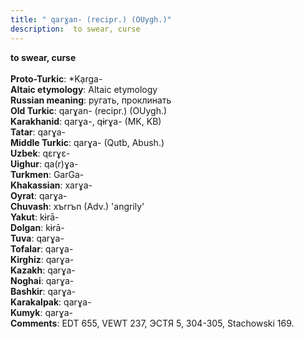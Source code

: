```yaml
---
title: " qarɣan- (recipr.) (OUygh.)"
description:  to swear, curse
---
```

<p data-pagefind-weight="0.5">
<strong> to swear, curse</strong><br><br>
<strong>Proto-Turkic</strong>:  *Kạrga-<br>
<strong>Altaic etymology</strong>:  Altaic etymology<br>
<strong>Russian meaning</strong>:  ругать, проклинать<br>
<strong>Old Turkic</strong>:  qarɣan- (recipr.) (OUygh.)<br>
<strong>Karakhanid</strong>:  qarɣa-, qɨrɣa- (MK, KB)<br>
<strong>Tatar</strong>:  qarɣa-<br>
<strong>Middle Turkic</strong>:  qarɣa- (Qutb, Abush.)<br>
<strong>Uzbek</strong>:  qɛrɣɛ-<br>
<strong>Uighur</strong>:  qa(r)ɣa-<br>
<strong>Turkmen</strong>:  GarGa-<br>
<strong>Khakassian</strong>:  xarɣa-<br>
<strong>Oyrat</strong>:  qarɣa-<br>
<strong>Chuvash</strong>:  xъrrъn (Adv.) 'angrily'<br>
<strong>Yakut</strong>:  kɨrā-<br>
<strong>Dolgan</strong>:  kɨrā-<br>
<strong>Tuva</strong>:  qarɣa-<br>
<strong>Tofalar</strong>:  qarɣa-<br>
<strong>Kirghiz</strong>:  qarɣa-<br>
<strong>Kazakh</strong>:  qarɣa-<br>
<strong>Noghai</strong>:  qarɣa-<br>
<strong>Bashkir</strong>:  qarɣa-<br>
<strong>Karakalpak</strong>:  qarɣa-<br>
<strong>Kumyk</strong>:  qarɣa-<br>
<strong>Comments</strong>:  EDT 655, VEWT 237, ЭСТЯ 5, 304-305, Stachowski 169.<br>

</p>
